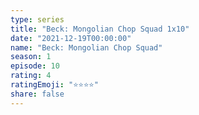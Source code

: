 ```yaml
---
type: series
title: "Beck: Mongolian Chop Squad 1x10"
date: "2021-12-19T00:00:00"
name: "Beck: Mongolian Chop Squad"
season: 1
episode: 10
rating: 4
ratingEmoji: "⭐️⭐️⭐️⭐️"
share: false
---
```

